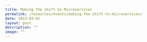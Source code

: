 ```yaml
---
title: Making the Shift to Microservices
permalink: /resources/events/making-the-shift-to-microservices/
date: 2023-04-01
layout: post
description: ""
image: ""
---
```

